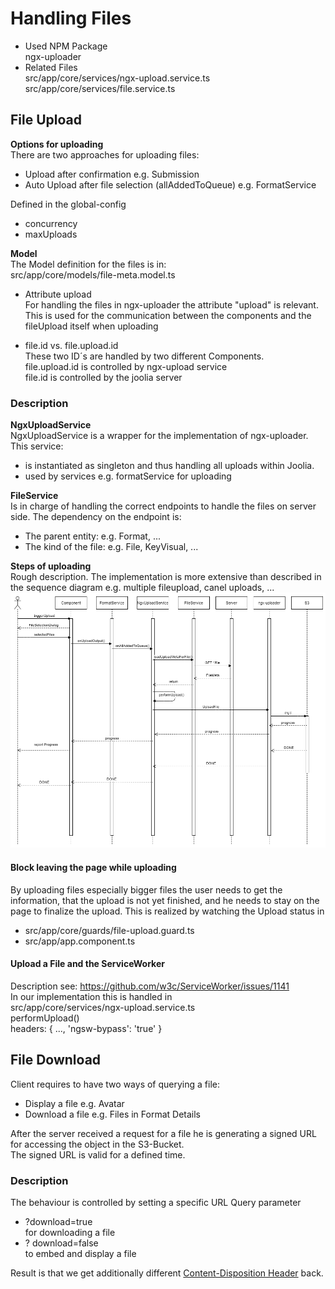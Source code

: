 # Handling Files 

- Used NPM Package  
  ngx-uploader
- Related Files  
  src/app/core/services/ngx-upload.service.ts
  src/app/core/services/file.service.ts

## File Upload

**Options for uploading**  
There are two approaches for uploading files: 
- Upload after confirmation 
    e.g. Submission
- Auto Upload after file selection (allAddedToQueue) 
    e.g. FormatService 
  
Defined in the global-config 
- concurrency 
- maxUploads

**Model**  
The Model definition for the files is in:  
src/app/core/models/file-meta.model.ts  

- Attribute upload  
For handling the files in ngx-uploader the attribute "upload" is relevant.  
This is used for the communication between the components and the fileUpload itself when uploading 

- file.id vs. file.upload.id   
These two ID´s are handled by two different Components.  
  file.upload.id is controlled by ngx-upload service  
  file.id is controlled by the joolia server

### Description

**NgxUploadService**  
NgxUploadService is a wrapper for the implementation of ngx-uploader.  
This service:
- is instantiated as singleton and thus handling all uploads within Joolia.
- used by services e.g. formatService for uploading

**FileService**  
Is in charge of handling the correct endpoints to handle the files on server side. 
The dependency on the endpoint is:  
- The parent entity: e.g. Format, ...  
- The kind of the file: e.g. File, KeyVisual, ...  

**Steps of uploading**  
Rough description. The implementation is more extensive than described in the sequence diagram e.g. multiple fileupload, canel uploads, ...  
![../../images/fileupload.png](../../images/fileupload.png)

#### Block leaving the page while uploading
By uploading files especially bigger files the user needs to get the information, that the upload is not yet finished, and he needs to stay on the page to finalize the upload.
This is realized by watching the Upload status in   
- src/app/core/guards/file-upload.guard.ts
- src/app/app.component.ts


#### Upload a File and the ServiceWorker
Description see: https://github.com/w3c/ServiceWorker/issues/1141  
In our implementation this is handled in  
src/app/core/services/ngx-upload.service.ts  
performUpload()  
headers: { ..., 'ngsw-bypass': 'true' }


## File Download 

Client requires to have two ways of querying a file: 

- Display a file e.g. Avatar 
- Download a file e.g. Files in Format Details 

After the server received a request for a file he is generating a signed URL for accessing the object in the S3-Bucket.  
The signed URL is valid for a defined time. 

### Description

The behaviour is controlled by setting a specific URL Query parameter

- ?download=true  
for downloading a file  
- ? download=false  
to embed and display a file
  
Result is that we get additionally different [Content-Disposition Header](https://developer.mozilla.org/en-US/docs/Web/HTTP/Headers/Content-Disposition) back.
